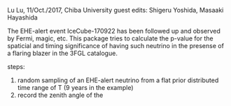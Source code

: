 Lu Lu, 11/Oct./2017, Chiba University
guest edits: Shigeru Yoshida, Masaaki Hayashida

The EHE-alert event IceCube-170922 has been followed up and observed by Fermi, magic, etc.
This package tries to calculate the p-value for the spaticial and timing significance of having such neutrino in the presense of a flaring blazer in the 3FGL catalogue.

steps:
1. random sampling of an EHE-alert neutrino from a flat prior distributed time range of T (9 years in the example)
2. record the zenith angle of the 


